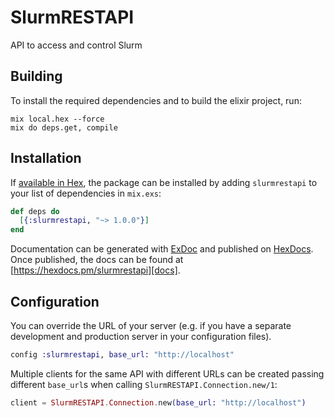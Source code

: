 # SlurmRESTAPI

API to access and control Slurm

## Building

To install the required dependencies and to build the elixir project, run:

```console
mix local.hex --force
mix do deps.get, compile
```

## Installation

If [available in Hex][], the package can be installed by adding `slurmrestapi` to
your list of dependencies in `mix.exs`:

```elixir
def deps do
  [{:slurmrestapi, "~> 1.0.0"}]
end
```

Documentation can be generated with [ExDoc][] and published on [HexDocs][]. Once published, the docs can be found at
[https://hexdocs.pm/slurmrestapi][docs].

## Configuration

You can override the URL of your server (e.g. if you have a separate development and production server in your
configuration files).

```elixir
config :slurmrestapi, base_url: "http://localhost"
```

Multiple clients for the same API with different URLs can be created passing different `base_url`s when calling
`SlurmRESTAPI.Connection.new/1`:

```elixir
client = SlurmRESTAPI.Connection.new(base_url: "http://localhost")
```

[exdoc]: https://github.com/elixir-lang/ex_doc
[hexdocs]: https://hexdocs.pm
[available in hex]: https://hex.pm/docs/publish
[docs]: https://hexdocs.pm/slurmrestapi
